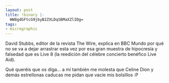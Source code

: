 ```yaml
---
layout: post
title: !binary |-
  WW8gdGFtcG9jbyB2ZXLDqSBMaXZlIDg=
tags:
- micrographic
---
```

David Stubbs, editor de la revista The Wire, explica en BBC Mundo por qué no se va a dejar arrastrar esta vez por esa gran muestra de hipocresía y falsedad que es Live 8 (la reedición del célebre concierto benéfico Live Aid).

Qué queréis que os diga… a mí también me molesta que Celine Dion y demás estrellonas caducas me pidan que vacíe mis bolsillos :P
